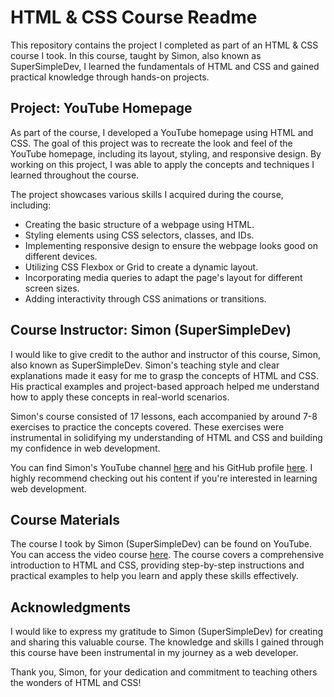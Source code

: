 # HTML & CSS Course Readme

This repository contains the project I completed as part of an HTML & CSS course I took. In this course, taught by Simon, also known as SuperSimpleDev, I learned the fundamentals of HTML and CSS and gained practical knowledge through hands-on projects.

## Project: YouTube Homepage

As part of the course, I developed a YouTube homepage using HTML and CSS. The goal of this project was to recreate the look and feel of the YouTube homepage, including its layout, styling, and responsive design. By working on this project, I was able to apply the concepts and techniques I learned throughout the course.

The project showcases various skills I acquired during the course, including:

- Creating the basic structure of a webpage using HTML.
- Styling elements using CSS selectors, classes, and IDs.
- Implementing responsive design to ensure the webpage looks good on different devices.
- Utilizing CSS Flexbox or Grid to create a dynamic layout.
- Incorporating media queries to adapt the page's layout for different screen sizes.
- Adding interactivity through CSS animations or transitions.

## Course Instructor: Simon (SuperSimpleDev)

I would like to give credit to the author and instructor of this course, Simon, also known as SuperSimpleDev. Simon's teaching style and clear explanations made it easy for me to grasp the concepts of HTML and CSS. His practical examples and project-based approach helped me understand how to apply these concepts in real-world scenarios.

Simon's course consisted of 17 lessons, each accompanied by around 7-8 exercises to practice the concepts covered. These exercises were instrumental in solidifying my understanding of HTML and CSS and building my confidence in web development.

You can find Simon's YouTube channel [here](https://www.youtube.com/@SuperSimpleDev) and his GitHub profile [here](https://github.com/SuperSimpleDev). I highly recommend checking out his content if you're interested in learning web development.

## Course Materials

The course I took by Simon (SuperSimpleDev) can be found on YouTube. You can access the video course [here](https://www.youtube.com/watch?v=G3e-cpL7ofc&t=2s). The course covers a comprehensive introduction to HTML and CSS, providing step-by-step instructions and practical examples to help you learn and apply these skills effectively.

## Acknowledgments

I would like to express my gratitude to Simon (SuperSimpleDev) for creating and sharing this valuable course. The knowledge and skills I gained through this course have been instrumental in my journey as a web developer.

Thank you, Simon, for your dedication and commitment to teaching others the wonders of HTML and CSS!
